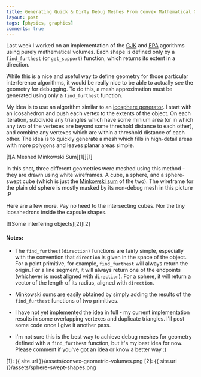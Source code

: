 ```yaml
---
title: Generating Quick & Dirty Debug Meshes From Convex Mathematical Geometry
layout: post
tags: [physics, graphics]
comments: true
---
```


Last week I worked on an implementation of the [GJK](https://en.wikipedia.org/wiki/Gilbert%E2%80%93Johnson%E2%80%93Keerthi_distance_algorithm) and [EPA](http://www.dyn4j.org/2010/05/epa-expanding-polytope-algorithm/) agorithms using purely mathematical volumes. Each shape is defined only by a `find_furthest` (or `get_support`) function, which returns its extent in a direction.

While this is a nice and useful way to define geometry for those particular interference algorithms, it would be really nice to be able to actually *see* the geometry for debugging. To do this, a mesh approximation must be generated using only a `find_furthest` function.

My idea is to use an algorithm similar to an [icosphere generator](https://schneide.wordpress.com/2016/07/15/generating-an-icosphere-in-c/). I start with an icosahedron and push each vertex to the extents of the object. On each iteration, subdivide any triangles which have some minium area (or in which any two of the vertexes are beyond some threshold distance to each other), and combine any vertexes which are within a threshold distance of each other. The idea is to quickly generate a mesh which fills in high-detail areas with more polygons and leaves planar areas simple.

[![A Meshed Minkowski Sum][1]][1]

In this shot, three different geometries were meshed using this method - they are drawn using white wireframes. A cube, a sphere, and a sphere-swept cube (which is just the [Minkowski sum](https://en.wikipedia.org/wiki/Minkowski_addition) of the two). The wireframe for the plain old sphere is mostly masked by its non-debug mesh in this picture :P

Here are a few more. Pay no heed to the intersecting cubes. Nor the tiny icosahedrons inside the capsule shapes.

[![Some interfering objects][2]][2]

#### Notes:

* The `find_furthest(direction)` functions are fairly simple, especially with the convention that `direction` is given in the space of the object. For a point primitive, for example, `find_furthest` will always return the origin. For a line segment, it will always return one of the endpoints (whichever is most aligned with `direction`). For a sphere, it will return a vector of the length of its radius, aligned with `direction`.

* Minkowski sums are easily obtained by simply adding the results of the `find_furthest` functions of two primitives.

* I have not yet implemented the idea in full - my current implementation results in some overlapping vertexes and duplicate triangles. I'll post some code once I give it another pass.

* I'm not sure this is the best way to achieve debug meshes for geometry defined with a `find_furthest` function, but it's my best idea for now. Please comment if you've got an idea or know a better way :)

[1]: {{ site.url }}/assets/convex-geometric-volumes.png
[2]: {{ site.url }}/assets/sphere-swept-shapes.png